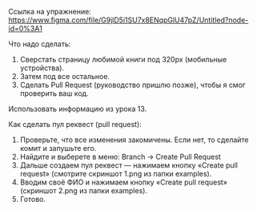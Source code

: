Ссылка на упражнение: https://www.figma.com/file/G9jlD5i1SU7x8ENqpGlU47pZ/Untitled?node-id=0%3A1

Что надо сделать:
1. Сверстать страницу любимой книги под 320px (мобильные устройства).
2. Затем под все остальное.
3. Сделать Pull Request (руководство пришлю позже), чтобы я смог проверить ваш код.

Использовать информацию из урока 13.

Как сделать пул реквест (pull request):
1. Проверьте, что все изменения закомичены. Если нет, то сделайте комит и запушьте его.
2. Найдите и выберете в меню: Branch -> Create Pull Request
3. Дальше создаем пул реквест — нажимаем кнопку «Create pull request» (смотрите скриншот 1.png из папки examples).
4. Вводим своё ФИО и нажимаем кнопку «Create pull request» (скриншот 2.png из папки examples).
5. Готово.
